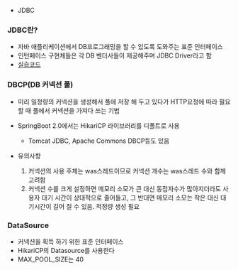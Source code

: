 -   JDBC

### JDBC란?

-   자바 애플리케이션에서 DB프로그래밍을 할 수 있도록 도와주는 표준 인터페이스
-   인턴페이스 구현체들은 각 DB 벤더사들이 제공해주며 JDBC Driver라고 함
-   [실습코드](/src/jdbc-practice/)

### DBCP(DB 커넥션 풀)

-   미리 일정량의 커넥션을 생성해서 풀에 저장 해 두고 있다가 HTTP요청에 따라 필요할 때 풀에서 커넥션을 가져다 쓰는 기법
-   SpringBoot 2.0에서는 HikariCP 라이브러리를 디폴트로 사용

    -   Tomcat JDBC, Apache Commons DBCP등도 있음

-   유의사항
    1. 커넥션의 사용 주체는 was스레드이므로 커넥션 개수는 was스레드 수와 함께 고려함
    2. 커넥션 수를 크게 설정하면 메모리 소모가 큰 대신 동접자수가 많아지더라도 사용자 대기 시간이 상대적으로 줄어들고, 그 반대면 메모리 소모는 작은 대신 대기시간이 길어 질 수 있음. 적정량 생성 필요

### DataSource

-   커넥션을 획득 하기 위한 표준 인터페이스
-   HikariCP의 Datasource를 사용한다
-   MAX_POOL_SIZE는 40
